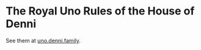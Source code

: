# The Royal Uno Rules of the House of Denni

See them at [uno.denni.family](https://uno.denni.family).
